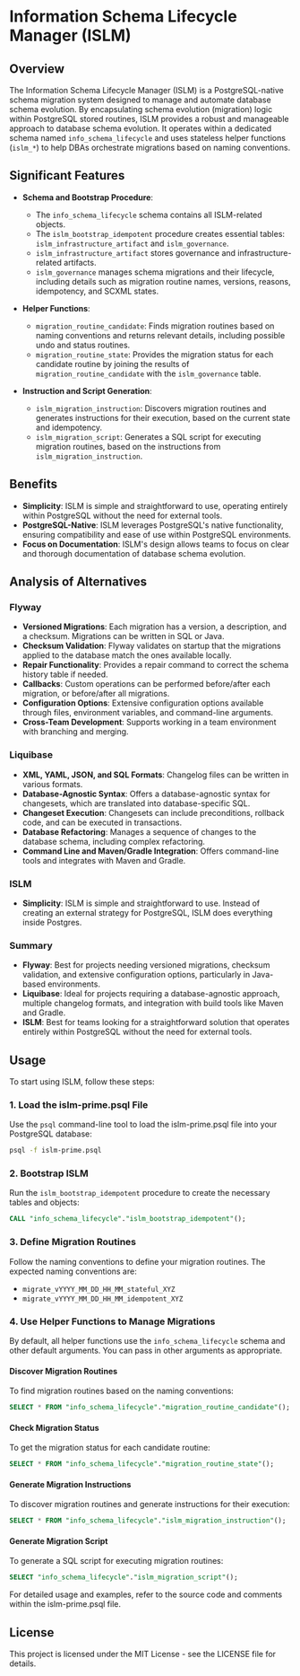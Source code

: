 
# Information Schema Lifecycle Manager (ISLM)

## Overview
The Information Schema Lifecycle Manager (ISLM) is a PostgreSQL-native schema migration system designed to manage and automate database schema evolution. By encapsulating schema evolution (migration) logic within PostgreSQL stored routines, ISLM provides a robust and manageable approach to database schema evolution. It operates within a dedicated schema named `info_schema_lifecycle` and uses stateless helper functions (`islm_*`) to help DBAs orchestrate migrations based on naming conventions.

## Significant Features
- **Schema and Bootstrap Procedure**: 
  - The `info_schema_lifecycle` schema contains all ISLM-related objects.
  - The `islm_bootstrap_idempotent` procedure creates essential tables: `islm_infrastructure_artifact` and `islm_governance`.
  - `islm_infrastructure_artifact` stores governance and infrastructure-related artifacts.
  - `islm_governance` manages schema migrations and their lifecycle, including details such as migration routine names, versions, reasons, idempotency, and SCXML states.

- **Helper Functions**:
  - `migration_routine_candidate`: Finds migration routines based on naming conventions and returns relevant details, including possible undo and status routines.
  - `migration_routine_state`: Provides the migration status for each candidate routine by joining the results of `migration_routine_candidate` with the `islm_governance` table.

- **Instruction and Script Generation**:
  - `islm_migration_instruction`: Discovers migration routines and generates instructions for their execution, based on the current state and idempotency.
  - `islm_migration_script`: Generates a SQL script for executing migration routines, based on the instructions from `islm_migration_instruction`.

## Benefits
- **Simplicity**: ISLM is simple and straightforward to use, operating entirely within PostgreSQL without the need for external tools.
- **PostgreSQL-Native**: ISLM leverages PostgreSQL's native functionality, ensuring compatibility and ease of use within PostgreSQL environments.
- **Focus on Documentation**: ISLM's design allows teams to focus on clear and thorough documentation of database schema evolution.

## Analysis of Alternatives

### Flyway
- **Versioned Migrations**: Each migration has a version, a description, and a checksum. Migrations can be written in SQL or Java.
- **Checksum Validation**: Flyway validates on startup that the migrations applied to the database match the ones available locally.
- **Repair Functionality**: Provides a repair command to correct the schema history table if needed.
- **Callbacks**: Custom operations can be performed before/after each migration, or before/after all migrations.
- **Configuration Options**: Extensive configuration options available through files, environment variables, and command-line arguments.
- **Cross-Team Development**: Supports working in a team environment with branching and merging.

### Liquibase
- **XML, YAML, JSON, and SQL Formats**: Changelog files can be written in various formats.
- **Database-Agnostic Syntax**: Offers a database-agnostic syntax for changesets, which are translated into database-specific SQL.
- **Changeset Execution**: Changesets can include preconditions, rollback code, and can be executed in transactions.
- **Database Refactoring**: Manages a sequence of changes to the database schema, including complex refactoring.
- **Command Line and Maven/Gradle Integration**: Offers command-line tools and integrates with Maven and Gradle.

### ISLM
- **Simplicity**: ISLM is simple and straightforward to use. Instead of creating an external strategy for PostgreSQL, ISLM does everything inside Postgres.

### Summary
- **Flyway**: Best for projects needing versioned migrations, checksum validation, and extensive configuration options, particularly in Java-based environments.
- **Liquibase**: Ideal for projects requiring a database-agnostic approach, multiple changelog formats, and integration with build tools like Maven and Gradle.
- **ISLM**: Best for teams looking for a straightforward solution that operates entirely within PostgreSQL without the need for external tools.

## Usage
To start using ISLM, follow these steps:

### 1. Load the islm-prime.psql File
Use the `psql` command-line tool to load the islm-prime.psql file into your PostgreSQL database:

```sh
psql -f islm-prime.psql
```

### 2. Bootstrap ISLM
Run the `islm_bootstrap_idempotent` procedure to create the necessary tables and objects:

```sql
CALL "info_schema_lifecycle"."islm_bootstrap_idempotent"();
```

### 3. Define Migration Routines
Follow the naming conventions to define your migration routines. The expected naming conventions are:
- `migrate_vYYYY_MM_DD_HH_MM_stateful_XYZ`
- `migrate_vYYYY_MM_DD_HH_MM_idempotent_XYZ`

### 4. Use Helper Functions to Manage Migrations
By default, all helper functions use the `info_schema_lifecycle` schema and other default arguments. You can pass in other arguments as appropriate.

#### Discover Migration Routines
To find migration routines based on the naming conventions:

```sql
SELECT * FROM "info_schema_lifecycle"."migration_routine_candidate"();
```

#### Check Migration Status
To get the migration status for each candidate routine:

```sql
SELECT * FROM "info_schema_lifecycle"."migration_routine_state"();
```

#### Generate Migration Instructions
To discover migration routines and generate instructions for their execution:

```sql
SELECT * FROM "info_schema_lifecycle"."islm_migration_instruction"();
```

#### Generate Migration Script
To generate a SQL script for executing migration routines:

```sql
SELECT "info_schema_lifecycle"."islm_migration_script"();
```

For detailed usage and examples, refer to the source code and comments within the islm-prime.psql file.

## License
This project is licensed under the MIT License - see the LICENSE file for details.
